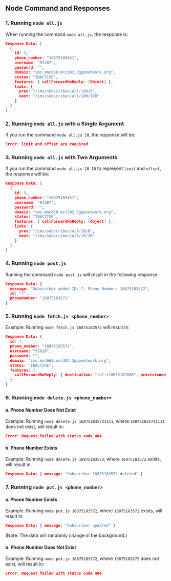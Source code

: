 ## Node Command and Responses

### 1. Running `node all.js`

When running the command `node all.js`, the response is:

```json
Response Data: [
  {
    id: 3,
    phone_number: "16875189451",
    username: "97287",
    password: "",
    domain: "ims.mnc660.mcc302.3gppnetwork.org",
    status: "INACTIVE",
    features: { callForwardNoReply: [Object] },
    links: {
      prev: "/ims/subscriber/all/100/0",
      next: "/ims/subscriber/all/100/100"
    }
  }
]
```

### 2. Running `node all.js` with a Single Argument

If you run the command `node all.js 10`, the response will be:

```json
Error: limit and offset are required
```

### 3. Running `node all.js` with Two Arguments

If you run the command `node all.js 10 10` to represent `limit` and `offset`, the response will be:

```json
Response Data: [
  {
    id: 3,
    phone_number: "16875189451",
    username: "97287",
    password: "",
    domain: "ims.mnc660.mcc302.3gppnetwork.org",
    status: "INACTIVE",
    features: { callForwardNoReply: [Object] },
    links: {
      prev: "/ims/subscriber/all/10/0",
      next: "/ims/subscriber/all/10/20"
    }
  }
]
```

### 4. Running `node post.js`

Running the command `node post.js` will result in the following response:

```json
Response Data: {
  message: "Subscriber added ID: 7, Phone Number: 16875183572",
  id: "7",
  phoneNumber: "16875183572"
}
```

### 5. Running `node fetch.js <phone_number>`

Example: Running `node fetch.js 16875183572` will result in:

```json
Response Data: {
  id: 7,
  phone_number: "16875183572",
  username: "53628",
  password: "",
  domain: "ims.mnc660.mcc302.3gppnetwork.org",
  status: "INACTIVE",
  features: {
    callForwardNoReply: { destination: "tel:+18675182800", provisioned: true }
  }
}
```

### 6. Running `node delete.js <phone_number>`

#### a. Phone Number Does Not Exist

Example: Running `node delete.js 168751835721111`, where `168751835721111` does not exist, will result in:

```json
Error: Request failed with status code 404
```

#### b. Phone Number Exists

Example: Running `node delete.js 16875183572`, where `16875183572` exists, will result in:

```json
Response Data: { message: "Subscriber 16875183572 deleted" }
```

### 7. Running `node put.js <phone_number>`

#### a. Phone Number Exists

Example: Running `node put.js 16875183572`, where `16875183572` exists, will result in:

```json
Response Data: { message: "Subscriber updated" }
```

(Note: The data will randomly change in the background.)

#### b. Phone Number Does Not Exist

Example: Running `node put.js 16875183572`, where `16875183572` does not exist, will result in:

```json
Error: Request failed with status code 404
```